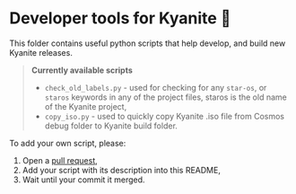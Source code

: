 # Developer tools for Kyanite 🔧
This folder contains useful python scripts that help develop, and build new Kyanite releases.

> **Currently available scripts**
> * `check_old_labels.py` - used for checking for any `star-os`, or `staros` keywords in any of the project files, staros is the old name of the Kyanite project,
> * `copy_iso.py` - used to quickly copy Kyanite .iso file from Cosmos debug folder to Kyanite build folder.

To add your own script, please:
1. Open a [pull request](https://github.com/Bamboooz/Kyanite/pulls),
2. Add your script with its description into this README,
3. Wait until your commit it merged.


